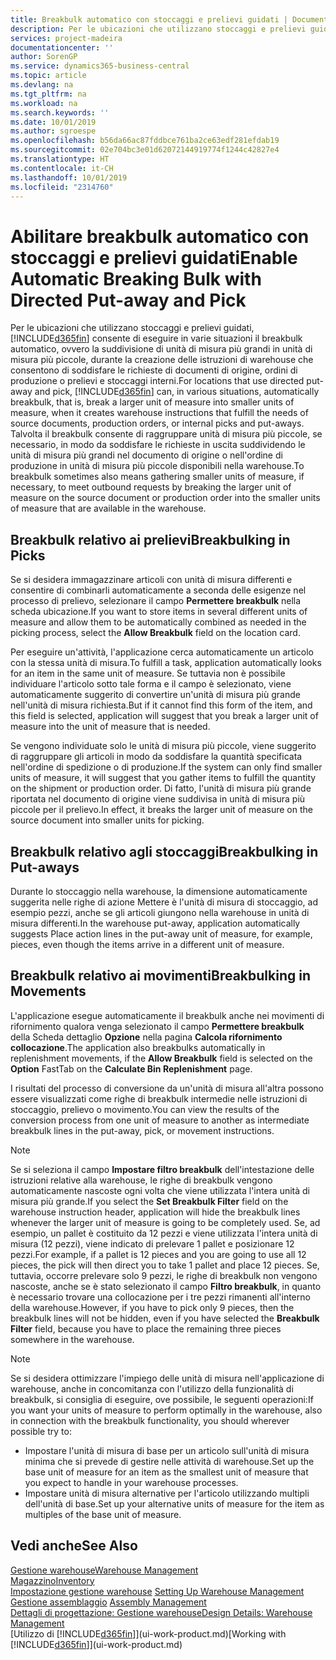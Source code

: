 ```yaml
---
title: Breakbulk automatico con stoccaggi e prelievi guidati | Documenti Microsoft
description: Per le ubicazioni che utilizzano stoccaggi e prelievi guidati, è possibile suddividere unità di misura più grandi in unità di misura più piccole, durante la creazione delle istruzioni di warehouse che consentono di soddisfare le richieste di documenti di origine, ordini di produzione o prelievi e stoccaggi interni.
services: project-madeira
documentationcenter: ''
author: SorenGP
ms.service: dynamics365-business-central
ms.topic: article
ms.devlang: na
ms.tgt_pltfrm: na
ms.workload: na
ms.search.keywords: ''
ms.date: 10/01/2019
ms.author: sgroespe
ms.openlocfilehash: b56da66ac87fddbce761ba2ce63edf281efdab19
ms.sourcegitcommit: 02e704bc3e01d62072144919774f1244c42827e4
ms.translationtype: HT
ms.contentlocale: it-CH
ms.lasthandoff: 10/01/2019
ms.locfileid: "2314760"
---
```

# <a name="enable-automatic-breaking-bulk-with-directed-put-away-and-pick"></a><span data-ttu-id="3160f-103">Abilitare breakbulk automatico con stoccaggi e prelievi guidati</span><span class="sxs-lookup"><span data-stu-id="3160f-103">Enable Automatic Breaking Bulk with Directed Put-away and Pick</span></span>
<span data-ttu-id="3160f-104">Per le ubicazioni che utilizzano stoccaggi e prelievi guidati, [!INCLUDE[d365fin](includes/d365fin_md.md)] consente di eseguire in varie situazioni il breakbulk automatico, ovvero la suddivisione di unità di misura più grandi in unità di misura più piccole, durante la creazione delle istruzioni di warehouse che consentono di soddisfare le richieste di documenti di origine, ordini di produzione o prelievi e stoccaggi interni.</span><span class="sxs-lookup"><span data-stu-id="3160f-104">For locations that use directed put-away and pick, [!INCLUDE[d365fin](includes/d365fin_md.md)] can, in various situations, automatically breakbulk, that is, break a larger unit of measure into smaller units of measure, when it creates warehouse instructions that fulfill the needs of source documents, production orders, or internal picks and put-aways.</span></span> <span data-ttu-id="3160f-105">Talvolta il breakbulk consente di raggruppare unità di misura più piccole, se necessario, in modo da soddisfare le richieste in uscita suddividendo le unità di misura più grandi nel documento di origine o nell'ordine di produzione in unità di misura più piccole disponibili nella warehouse.</span><span class="sxs-lookup"><span data-stu-id="3160f-105">To breakbulk sometimes also means gathering smaller units of measure, if necessary, to meet outbound requests by breaking the larger unit of measure on the source document or production order into the smaller units of measure that are available in the warehouse.</span></span>   

## <a name="breakbulking-in-picks"></a><span data-ttu-id="3160f-106">Breakbulk relativo ai prelievi</span><span class="sxs-lookup"><span data-stu-id="3160f-106">Breakbulking in Picks</span></span>  
<span data-ttu-id="3160f-107">Se si desidera immagazzinare articoli con unità di misura differenti e consentire di combinarli automaticamente a seconda delle esigenze nel processo di prelievo, selezionare il campo **Permettere breakbulk** nella scheda ubicazione.</span><span class="sxs-lookup"><span data-stu-id="3160f-107">If you want to store items in several different units of measure and allow them to be automatically combined as needed in the picking process, select the **Allow Breakbulk** field on the location card.</span></span>  

<span data-ttu-id="3160f-108">Per eseguire un'attività, l'applicazione cerca automaticamente un articolo con la stessa unità di misura.</span><span class="sxs-lookup"><span data-stu-id="3160f-108">To fulfill a task, application automatically looks for an item in the same unit of measure.</span></span> <span data-ttu-id="3160f-109">Se tuttavia non è possibile individuare l'articolo sotto tale forma e il campo è selezionato, viene automaticamente suggerito di convertire un'unità di misura più grande nell'unità di misura richiesta.</span><span class="sxs-lookup"><span data-stu-id="3160f-109">But if it cannot find this form of the item, and this field is selected, application will suggest that you break a larger unit of measure into the unit of measure that is needed.</span></span>  

<span data-ttu-id="3160f-110">Se vengono individuate solo le unità di misura più piccole, viene suggerito di raggruppare gli articoli in modo da soddisfare la quantità specificata nell'ordine di spedizione o di produzione.</span><span class="sxs-lookup"><span data-stu-id="3160f-110">If the system can only find smaller units of measure, it will suggest that you gather items to fulfill the quantity on the shipment or production order.</span></span> <span data-ttu-id="3160f-111">Di fatto, l'unità di misura più grande riportata nel documento di origine viene suddivisa in unità di misura più piccole per il prelievo.</span><span class="sxs-lookup"><span data-stu-id="3160f-111">In effect, it breaks the larger unit of measure on the source document into smaller units for picking.</span></span>  

## <a name="breakbulking-in-put-aways"></a><span data-ttu-id="3160f-112">Breakbulk relativo agli stoccaggi</span><span class="sxs-lookup"><span data-stu-id="3160f-112">Breakbulking in Put-aways</span></span>  
<span data-ttu-id="3160f-113">Durante lo stoccaggio nella warehouse, la dimensione automaticamente suggerita nelle righe di azione Mettere è l'unità di misura di stoccaggio, ad esempio pezzi, anche se gli articoli giungono nella warehouse in unità di misura differenti.</span><span class="sxs-lookup"><span data-stu-id="3160f-113">In the warehouse put-away, application automatically suggests Place action lines in the put-away unit of measure, for example, pieces, even though the items arrive in a different unit of measure.</span></span>  

## <a name="breakbulking-in-movements"></a><span data-ttu-id="3160f-114">Breakbulk relativo ai movimenti</span><span class="sxs-lookup"><span data-stu-id="3160f-114">Breakbulking in Movements</span></span>  
<span data-ttu-id="3160f-115">L'applicazione esegue automaticamente il breakbulk anche nei movimenti di rifornimento qualora venga selezionato il campo **Permettere breakbulk** della Scheda dettaglio **Opzione** nella pagina **Calcola rifornimento collocazione**.</span><span class="sxs-lookup"><span data-stu-id="3160f-115">The application also breakbulks automatically in replenishment movements, if the **Allow Breakbulk** field is selected on the **Option** FastTab on the **Calculate Bin Replenishment** page.</span></span>  

<span data-ttu-id="3160f-116">I risultati del processo di conversione da un'unità di misura all'altra possono essere visualizzati come righe di breakbulk intermedie nelle istruzioni di stoccaggio, prelievo o movimento.</span><span class="sxs-lookup"><span data-stu-id="3160f-116">You can view the results of the conversion process from one unit of measure to another as intermediate breakbulk lines in the put-away, pick, or movement instructions.</span></span>  

> [!NOTE]  
>  <span data-ttu-id="3160f-117">Se si seleziona il campo **Impostare filtro breakbulk** dell'intestazione delle istruzioni relative alla warehouse, le righe di breakbulk vengono automaticamente nascoste ogni volta che viene utilizzata l'intera unità di misura più grande.</span><span class="sxs-lookup"><span data-stu-id="3160f-117">If you select the **Set Breakbulk Filter** field on the warehouse instruction header, application will hide the breakbulk lines whenever the larger unit of measure is going to be completely used.</span></span> <span data-ttu-id="3160f-118">Se, ad esempio, un pallet è costituito da 12 pezzi e viene utilizzata l'intera unità di misura (12 pezzi), viene indicato di prelevare 1 pallet e posizionare 12 pezzi.</span><span class="sxs-lookup"><span data-stu-id="3160f-118">For example, if a pallet is 12 pieces and you are going to use all 12 pieces, the pick will then direct you to take 1 pallet and place 12 pieces.</span></span> <span data-ttu-id="3160f-119">Se, tuttavia, occorre prelevare solo 9 pezzi, le righe di breakbulk non vengono nascoste, anche se è stato selezionato il campo **Filtro breakbulk**, in quanto è necessario trovare una collocazione per i tre pezzi rimanenti all'interno della warehouse.</span><span class="sxs-lookup"><span data-stu-id="3160f-119">However, if you have to pick only 9 pieces, then the breakbulk lines will not be hidden, even if you have selected the **Breakbulk Filter** field, because you have to place the remaining three pieces somewhere in the warehouse.</span></span>  

> [!NOTE]  
>  <span data-ttu-id="3160f-120">Se si desidera ottimizzare l'impiego delle unità di misura nell'applicazione di warehouse, anche in concomitanza con l'utilizzo della funzionalità di breakbulk, si consiglia di eseguire, ove possibile, le seguenti operazioni:</span><span class="sxs-lookup"><span data-stu-id="3160f-120">If you want your units of measure to perform optimally in the warehouse, also in connection with the breakbulk functionality, you should wherever possible try to:</span></span>  
>   
> - <span data-ttu-id="3160f-121">Impostare l'unità di misura di base per un articolo sull'unità di misura minima che si prevede di gestire nelle attività di warehouse.</span><span class="sxs-lookup"><span data-stu-id="3160f-121">Set up the base unit of measure for an item as the smallest unit of measure that you expect to handle in your warehouse processes.</span></span>  
> - <span data-ttu-id="3160f-122">Impostare unità di misura alternative per l'articolo utilizzando multipli dell'unità di base.</span><span class="sxs-lookup"><span data-stu-id="3160f-122">Set up your alternative units of measure for the item as multiples of the base unit of measure.</span></span>  

## <a name="see-also"></a><span data-ttu-id="3160f-123">Vedi anche</span><span class="sxs-lookup"><span data-stu-id="3160f-123">See Also</span></span>  
[<span data-ttu-id="3160f-124">Gestione warehouse</span><span class="sxs-lookup"><span data-stu-id="3160f-124">Warehouse Management</span></span>](warehouse-manage-warehouse.md)  
[<span data-ttu-id="3160f-125">Magazzino</span><span class="sxs-lookup"><span data-stu-id="3160f-125">Inventory</span></span>](inventory-manage-inventory.md)  
<span data-ttu-id="3160f-126">[Impostazione gestione warehouse](warehouse-setup-warehouse.md)   </span><span class="sxs-lookup"><span data-stu-id="3160f-126">[Setting Up Warehouse Management](warehouse-setup-warehouse.md)   </span></span>  
<span data-ttu-id="3160f-127">[Gestione assemblaggio](assembly-assemble-items.md)  </span><span class="sxs-lookup"><span data-stu-id="3160f-127">[Assembly Management](assembly-assemble-items.md)  </span></span>  
[<span data-ttu-id="3160f-128">Dettagli di progettazione: Gestione warehouse</span><span class="sxs-lookup"><span data-stu-id="3160f-128">Design Details: Warehouse Management</span></span>](design-details-warehouse-management.md)  
<span data-ttu-id="3160f-129">[Utilizzo di [!INCLUDE[d365fin](includes/d365fin_md.md)]](ui-work-product.md)</span><span class="sxs-lookup"><span data-stu-id="3160f-129">[Working with [!INCLUDE[d365fin](includes/d365fin_md.md)]](ui-work-product.md)</span></span>  
